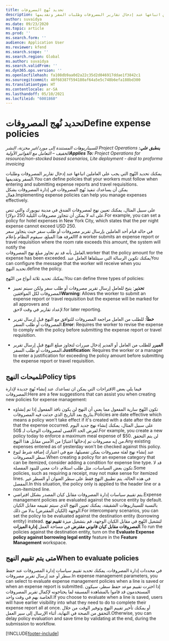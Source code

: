 ```yaml
---
title: تحديد نُهج المصروفات
description: يمكنك تحديد نُهج المصروفات التي يجب على العاملين اتباعها عند إدخال تقارير المصروفات وطلبات السفر وتقديمها.
author: suvaidya
ms.date: 09/23/2020
ms.topic: article
ms.prod: ''
ms.search.form: ''
audience: Application User
ms.reviewer: kfend
ms.search.scope: ''
ms.search.region: Global
ms.author: suvaidya
ms.search.validFrom: ''
ms.dyn365.ops.version: ''
ms.openlocfilehash: fa108db9aa0d2a22c35d2d046917ddae1f3842c1
ms.sourcegitcommit: 40f68387f594180af64a5e5c748b6efa188bd300
ms.translationtype: HT
ms.contentlocale: ar-SA
ms.lasthandoff: 05/10/2021
ms.locfileid: "6001860"
---
```

# <a name="define-expense-policies"></a><span data-ttu-id="8c2a9-103">تحديد نُهج المصروفات</span><span class="sxs-lookup"><span data-stu-id="8c2a9-103">Define expense policies</span></span>

<span data-ttu-id="8c2a9-104">_**ينطبق علي:** ‏‫Project Operations للسيناريوهات المستندة إلى مورد/غير مخزنة‬، ‏‫النشر الخفيف – التعامل مع الفواتير الأولية‬_</span><span class="sxs-lookup"><span data-stu-id="8c2a9-104">_**Applies To:** Project Operations for resource/non-stocked based scenarios, Lite deployment - deal to proforma invoicing_</span></span>

<span data-ttu-id="8c2a9-105">يمكنك تحديد النُهج التي يجب على العاملين اتباعها عند إدخال تقارير المصروفات وطلبات السفر وتقديمها.</span><span class="sxs-lookup"><span data-stu-id="8c2a9-105">You can define policies that your workers must follow when entering and submitting expense reports and travel requisitions.</span></span>         
<span data-ttu-id="8c2a9-106">يمكن أن يساعدك تنفيذ نُهج المصروفات في إدارة المصروفات بشكل فعال.</span><span class="sxs-lookup"><span data-stu-id="8c2a9-106">Implementing expense policies can help you manage expenses effectively.</span></span>         

<span data-ttu-id="8c2a9-107">على سبيل المثال، يمكنك تعيين نهج لمصروفات الفندق في مدينة نيويورك والتي تنص على انه لا يمكن أن تتجاوز مصروفات الليلية 250 دولارًا.</span><span class="sxs-lookup"><span data-stu-id="8c2a9-107">For example, you can set a policy for hotel expenses in New York City, which states that the per night expense cannot exceed USD 250.</span></span>       
<span data-ttu-id="8c2a9-108">في حالة قيام أحد العاملين بإرسال تقرير مصروفات أو طلب سفر حيث يتجاوز سعر الغرفة هذا المبلغ، سيقوم النظام بإعلام</span><span class="sxs-lookup"><span data-stu-id="8c2a9-108">If a worker submits an expense report or travel requisition where the room rate exceeds this amount, the system will notify the</span></span>         
<span data-ttu-id="8c2a9-109">العامل بأنه قد تم تجاوز مبلغ نهج المصروفات.</span><span class="sxs-lookup"><span data-stu-id="8c2a9-109">worker that the policy amount for the expense has been exceeded.</span></span> <span data-ttu-id="8c2a9-110">يمكنك تكوين الرسالة التي سيتلقاها العامل عند</span><span class="sxs-lookup"><span data-stu-id="8c2a9-110">You can configure the message that the worker will receive when you</span></span>        
<span data-ttu-id="8c2a9-111">تحديد النهج.</span><span class="sxs-lookup"><span data-stu-id="8c2a9-111">define the policy.</span></span>      
        
<span data-ttu-id="8c2a9-112">يمكنك تحديد ثلاثة أنواع من النُهج:</span><span class="sxs-lookup"><span data-stu-id="8c2a9-112">You can define three types of policies:</span></span>         
        
- <span data-ttu-id="8c2a9-113">**تحذير**: يتيح للعامل إرسال تقرير مصروفات أو طلب سفر ولكن سيتم تمييز المصروفات لكل الموافقين</span><span class="sxs-lookup"><span data-stu-id="8c2a9-113">**Warning**: Allows the worker to submit an expense report or travel requisition but the expense will be marked for all approvers and</span></span>         
  <span data-ttu-id="8c2a9-114">لإعداد تقارير في وقت لاحق.</span><span class="sxs-lookup"><span data-stu-id="8c2a9-114">for later reporting.</span></span>        

- <span data-ttu-id="8c2a9-115">**خطأ**: للطلب من العامل مراجعة المصروفات للتوافق مع النهج قبل إرسال تقرير المصروفات أو طلب السفر.</span><span class="sxs-lookup"><span data-stu-id="8c2a9-115">**Error**: Requires the worker to revise the expense to comply with the policy before submitting the expense report or travel requisition.</span></span>        
 
 - <span data-ttu-id="8c2a9-116">**المبرر** للطلب من العامل أو المدير إدخال مبررات لتجاوز مبلغ النهج قبل إرسال تقرير المصروفات أو طلب السفر.</span><span class="sxs-lookup"><span data-stu-id="8c2a9-116">**Justification**: Requires the worker or a manager to enter a justification for exceeding the policy amount before submitting the expense report or travel requisition.</span></span>        

## <a name="policy-tips"></a><span data-ttu-id="8c2a9-117">تلميحات النهج</span><span class="sxs-lookup"><span data-stu-id="8c2a9-117">Policy tips</span></span>
<span data-ttu-id="8c2a9-118">فيما يلي بعض الاقتراحات التي يمكن ان تساعدك عند إنشاء نُهج جديدة لإدارة المصروفات:</span><span class="sxs-lookup"><span data-stu-id="8c2a9-118">Here are a few suggestions that can assist you when creating new policies for expense management:</span></span> 

- <span data-ttu-id="8c2a9-119">تكون النُهج سارية المفعول مما يعني أن النهج لن يكون نافذ المفعول إذا تم إنشاؤه بتاريخ بعد التاريخ الذي حدثت فيه المصروفات.</span><span class="sxs-lookup"><span data-stu-id="8c2a9-119">Policies are date effective which means a policy won't take effect if it's created with a date after the date that the expense occurred.</span></span> <span data-ttu-id="8c2a9-120">على سبيل المثال، يمكنك إنشاء نهج جديد اليوم لفرض الحد الأقصى لمصروفات الوجبات لـ $50.</span><span class="sxs-lookup"><span data-stu-id="8c2a9-120">For example, you create a new policy today to enforce a maximum meal expense of $50.</span></span> <span data-ttu-id="8c2a9-121">لن يتم التحقق من إيه مصروفات تم إدخالها اعتبارًا من الأمس مقابل هذا النهج.</span><span class="sxs-lookup"><span data-stu-id="8c2a9-121">Any existing expenses entered as of yesterday won't be checked against this policy.</span></span>
- <span data-ttu-id="8c2a9-122">عند إنشاء نهج لفئة مصروفات يمكن تفصيلها، ضع في اعتبارك إضافة شرط لنوع سطر المصروفات.</span><span class="sxs-lookup"><span data-stu-id="8c2a9-122">When creating a policy for an expense category that can be itemized, consider adding a condition for expense line type.</span></span> <span data-ttu-id="8c2a9-123">قد لا تكون بعض السياسات، مثل طلب استلام، ذات معني للبنود المفصلة.</span><span class="sxs-lookup"><span data-stu-id="8c2a9-123">Some policies, such as requiring a receipt, may not make sense for itemized lines.</span></span> <span data-ttu-id="8c2a9-124">في هذه الحالة، يتم تطبيق النهج فقط على سطر العنوان أو السطر غير المفصل.</span><span class="sxs-lookup"><span data-stu-id="8c2a9-124">In this situation, the policy only is applied to the header line or a non-itemized line.</span></span> 
- <span data-ttu-id="8c2a9-125">يتم تقييم سياسات إدارة المصروفات مقابل كيان المصدر بشكل افتراضي.</span><span class="sxs-lookup"><span data-stu-id="8c2a9-125">Expense management policies are evaluated against the source entity by default.</span></span> <span data-ttu-id="8c2a9-126">بالنسبة للسيناريوهات الشقيقة، يمكنك تعيين النهج الذي سيتم تقييمه مقابل الكيان الوجهة (الكيان المقترض) بدلا من ذلك.</span><span class="sxs-lookup"><span data-stu-id="8c2a9-126">For intercompany scenarios, you can set the policy to be evaluated against the destination entity (borrowing entity) instead.</span></span> <span data-ttu-id="8c2a9-127">لتشغيل النُهج في مقابل الكيان الوجهة، قم بتشغيل ميزة **تقييم نهج المصروفات مقابل كيان قانوني مقترض** في مساحة العمل **إدارة الميزات**.</span><span class="sxs-lookup"><span data-stu-id="8c2a9-127">To run the policies against the destination entity, turn on the **Evaluate Expense policy against borrowing legal entity** feature in the **Feature Management** workspace.</span></span>

## <a name="when-to-evaluate-policies"></a><span data-ttu-id="8c2a9-128">متى يتم تقييم النهج</span><span class="sxs-lookup"><span data-stu-id="8c2a9-128">When to evaluate policies</span></span>

<span data-ttu-id="8c2a9-129">في محددات إدارة المصروفات، يمكنك تحديد تقييم سياسات إدارة المصروفات عند حفظ سطر أو عند إرسال تقرير مصروفات.</span><span class="sxs-lookup"><span data-stu-id="8c2a9-129">In expense management parameters, you can select to evaluate expense management policies when a line is saved or when an expense report is submitted.</span></span> <span data-ttu-id="8c2a9-130">إذا اخترت تقييم موعد حفظ سطر، سيكون المستخدمون قد قاموا بالمشاهدة المسبقة لما يحتاجونه لإكمال تقرير المصروفات الخاصة بهم في وقت واحد.</span><span class="sxs-lookup"><span data-stu-id="8c2a9-130">If you choose to evaluate when a line is saved, users will have earlier visibility into what they need to do to complete their expense report all at once.</span></span> <span data-ttu-id="8c2a9-131">أو يمكنك تأخير تقييم النهج وتوفير الوقت من خلال التحقق من الصحة في النهاية، أثناء الإرسال إلى سير العمل.</span><span class="sxs-lookup"><span data-stu-id="8c2a9-131">Otherwise, you can delay policy evaluation and save time by validating at the end, during the submission to workflow.</span></span>


[!INCLUDE[footer-include](../includes/footer-banner.md)]